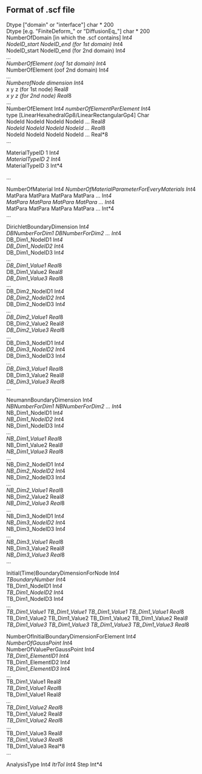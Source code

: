 ## Format of .scf file
Dtype ["domain" or "interface"] char * 200   
Dtype [e.g. "FiniteDeform_" or "DiffusionEq_"] char * 200   
NumberOfDomain [in which the .scf contains] Int*4   
NodeID_start NodeID_end (for 1st domain) Int*4       
NodeID_start NodeID_end (for 2nd domain) Int*4       
...   
NumberOfElement (oof 1st domain) Int*4    
NumberOfElement (oof 2nd domain) Int*4   
...   
NumberofNode dimension Int*4   
x y z (for 1st node) Real*8   
x y z (for 2nd node) Real*8   
...   
NumberOfElement Int*4      numberOfElementPerElement Int*4   
type [LinearHexahedralGp8/LinearRectangularGp4]  Char     
NodeId NodeId NodeId NodeId ... Real*8   
NodeId NodeId NodeId NodeId ... Real*8      
NodeId NodeId NodeId NodeId ... Real*8      
...   

MaterialTypeID 1 Int*4   
MaterialTypeID 2 Int*4   
MaterialTypeID 3 Int*4   
   
...   
   
NumberOfMaterial Int*4     NumberOfMaterialParameterForEveryMaterials  Int*4   
MatPara MatPara MatPara MatPara ... Int*4   
MatPara MatPara MatPara MatPara ... Int*4   
MatPara MatPara MatPara MatPara ... Int*4   
...

DirichletBoundaryDimension Int*4   
DBNumberForDim1 DBNumberForDim2 ... Int*4   
DB_Dim1_NodeID1 Int*4   
DB_Dim1_NodeID2 Int*4   
DB_Dim1_NodeID3 Int*4   
...   
DB_Dim1_Value1 Real*8   
DB_Dim1_Value2 Real*8   
DB_Dim1_Value3 Real*8   
...   
DB_Dim2_NodeID1 Int*4   
DB_Dim2_NodeID2 Int*4   
DB_Dim2_NodeID3 Int*4   
...   
DB_Dim2_Value1 Real*8   
DB_Dim2_Value2 Real*8   
DB_Dim2_Value3 Real*8   
...   
DB_Dim3_NodeID1 Int*4   
DB_Dim3_NodeID2 Int*4   
DB_Dim3_NodeID3 Int*4   
...   
DB_Dim3_Value1 Real*8   
DB_Dim3_Value2 Real*8   
DB_Dim3_Value3 Real*8   
...   

NeumannBoundaryDimension Int*4   
NBNumberForDim1 NBNumberForDim2 ... Int*4   
NB_Dim1_NodeID1 Int*4   
NB_Dim1_NodeID2 Int*4   
NB_Dim1_NodeID3 Int*4   
...   
NB_Dim1_Value1 Real*8   
NB_Dim1_Value2 Real*8   
NB_Dim1_Value3 Real*8   
...   
NB_Dim2_NodeID1 Int*4   
NB_Dim2_NodeID2 Int*4   
NB_Dim2_NodeID3 Int*4   
...   
NB_Dim2_Value1 Real*8   
NB_Dim2_Value2 Real*8   
NB_Dim2_Value3 Real*8   
...   
NB_Dim3_NodeID1 Int*4   
NB_Dim3_NodeID2 Int*4   
NB_Dim3_NodeID3 Int*4   
...   
NB_Dim3_Value1 Real*8   
NB_Dim3_Value2 Real*8   
NB_Dim3_Value3 Real*8   
...   


Initial(Time)BoundaryDimensionForNode Int*4   
TBoundaryNumber Int*4    
TB_Dim1_NodeID1 Int*4    
TB_Dim1_NodeID2 Int*4    
TB_Dim1_NodeID3 Int*4    
...   
TB_Dim1_Value1 TB_Dim1_Value1 TB_Dim1_Value1 TB_Dim1_Value1 Real*8   
TB_Dim1_Value2 TB_Dim1_Value2 TB_Dim1_Value2 TB_Dim1_Value2 Real*8   
TB_Dim1_Value3 TB_Dim1_Value3 TB_Dim1_Value3 TB_Dim1_Value3 Real*8   


NumberOfInitialBoundaryDimensionForElement Int*4   
NumberOfGaussPoint Int*4   
NumberOfValuePerGaussPoint Int*4   
TB_Dim1_ElementID1 Int*4   
TB_Dim1_ElementID2 Int*4   
TB_Dim1_ElementID3 Int*4   
...   
TB_Dim1_Value1 Real*8    
TB_Dim1_Value1 Real*8    
TB_Dim1_Value1 Real*8    
...   
TB_Dim1_Value2 Real*8    
TB_Dim1_Value2 Real*8    
TB_Dim1_Value2 Real*8    
...   
TB_Dim1_Value3 Real*8    
TB_Dim1_Value3 Real*8    
TB_Dim1_Value3 Real*8    
...   

AnalysisType Int*4 ItrTol Int*4    Step Int*4   